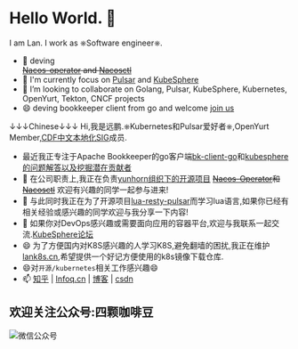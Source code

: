 # Hello World. 👋

I am Lan. I work as ⎈Software engineer⎈.

- 🔭 deving   
~~[Nacos-operator](https://github.com/liangyuanpeng/nacos-operator) and [Nacosctl](https://github.com/liangyuanpeng/nacosctl)~~
- 🌱 I'm currently focus on [Pulsar](https://github.com/apache/pulsar) and [KubeSphere](https://github.com/kubesphere/kubesphere)  
- 👯 I’m looking to collaborate on Golang, Pulsar, KubeSphere, Kubernetes, OpenYurt, Tekton, CNCF projects
- 😄 deving bookkeeper client from go and welcome [join us](https://github.com/pulsar-sigs/bk-client-go)


↓↓↓Chinese↓↓↓
Hi,我是远鹏.⎈Kubernetes和Pulsar爱好者⎈,OpenYurt Member,[CDF中文本地化SIG](https://github.com/cdfoundation/sig-chinese-localization)成员. 
- 最近我正专注于Apache Bookkeeper的go客户端[bk-client-go](https://github.com/pulsar-sigs/bk-client-go)和[kubesphere的问题解答以及挖掘潜在贡献者](https://kubesphere.com.cn/forum/)
- 🔭 在公司职责上,我正在负责[yunhorn组织下的开源项目](https://github.com/yunhorn) 
~~[Nacos-Operator](https://github.com/liangyuanpeng/nacos-operator)和[Nacosctl](https://github.com/liangyuanpeng/nacosctl)~~ 欢迎有兴趣的同学一起参与进来!  
- 🌱 与此同时我正在为了开源项目[lua-resty-pulsar](https://github.com/pulsar-sigs/lua-resty-pulsar)而学习lua语言,如果你已经有相关经验或感兴趣的同学欢迎与我分享一下内容!
- 👯 如果你对DevOps感兴趣或需要面向应用的容器平台,欢迎与我联系一起交流.[KubeSphere论坛](https://kubesphere.com.cn)
- 😄 为了方便国内对K8S感兴趣的人学习K8S,避免翻墙的困扰,我正在维护[lank8s.cn](https://github.com/lank8scn),希望提供一个好记方便使用的k8s镜像下载仓库.
- 😄对`开源/kubernetes`相关工作感兴趣😄
- 📫 [知乎](https://www.zhihu.com/people/liangyuanpeng) | [Infoq.cn](https://www.infoq.cn/u/liangyuanpeng/publish) | [博客](https://liangyuanpeng.com/) | [csdn](https://blog.csdn.net/lypgcs)   

## 欢迎关注公众号:四颗咖啡豆  
![微信公众号](http://free.lank8s.cn/staticfile/qcode1208.jpg)
<!-- ![https://res.cloudinary.com/lyp/image/upload/v1612688380/wechat/qcode1208.jpg](https://res.cloudinary.com/lyp/image/upload/v1612688380/wechat/qcode1208.jpg)
-->

<!--
**liangyuanpeng/liangyuanpeng** is a ✨ _special_ ✨ repository because its `README.md` (this file) appears on your GitHub profile.



Here are some ideas to get you started:

- 🔭 I’m currently working on ...
- 🌱 I’m currently learning ...
- 👯 I’m looking to collaborate on ...
- 🤔 I’m looking for help with ...
- 💬 Ask me about ...
- 📫 How to reach me: ...
- 😄 Pronouns: ...
- ⚡ Fun fact: ...
-->
